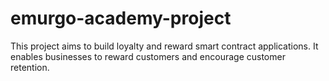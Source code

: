# emurgo-academy-project
This project aims to build loyalty and reward smart contract applications. It enables businesses to reward customers and encourage customer retention. 
